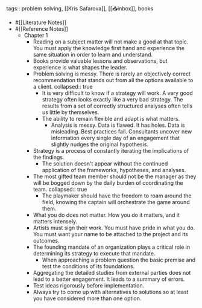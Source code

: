 tags:: problem solving, [[Kris Safarova]], [[📥inbox]], books

- #[[Literature Notes]]
- #[[Reference Notes]]
	- Chapter 1
		- Reading on a subject matter will not make a good at that topic. You must apply the knowledge first hand and experience the same situation in order to learn and understand.
		- Books provide valuable lessons and observations, but experience is what shapes the leader.
		- Problem solving is messy. There is rarely an objectively correct recommendation that stands out from all the options available to a client.
		  collapsed:: true
			- It is very difficult to know if a strategy will work. A very good strategy often looks exactly like a very bad strategy. The results from a set of correctly structured analyses often tells us little by themselves.
			- The ability to remain flexible and adapt is what matters.
				- Analysis is messy. Data is flawed. It has holes. Data is misleading. Best practices fail. Consultants uncover new information every single day of an engagement that slightly nudges the original hypothesis.
		- Strategy is a process of constantly iterating the implications of the findings.
			- The solution doesn't appear without the continued application of the frameworks, hypotheses, and analyses.
		- The most gifted team member should not be the manager as they will be bogged down by the daily burden of coordinating the team.
		  collapsed:: true
			- The playmaker should have the freedom to roam around the field, knowing the captain will orchestrate the game around them.
		- What you do does not matter. How you do it matters, and it matters intensely.
		- Artists must sign their work. You must have pride in what you do. You must want your name to be attached to the project and its outcomes.
		- The founding mandate of an organization plays a critical role in determining its strategy to execute that mandate.
			- When approaching a problem question the basic premise and test the conditions of its foundations.
		- Aggregating the detailed studies from external parties does not lead to a better engagement. It leads to a summary of errors.
		- Test ideas rigorously before implementation.
		- Always try to come up with alternatives to solutions so at least you have considered more than one option.